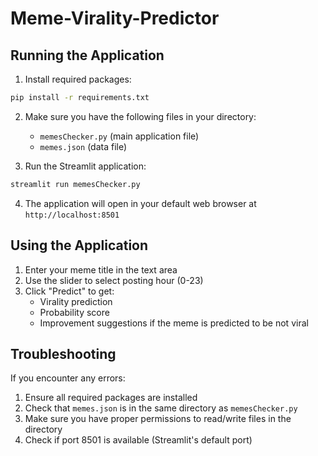 # Meme-Virality-Predictor

## Running the Application

1. Install required packages:
```bash
pip install -r requirements.txt
```

2. Make sure you have the following files in your directory:
   - `memesChecker.py` (main application file)
   - `memes.json` (data file)

3. Run the Streamlit application:
```bash
streamlit run memesChecker.py
```

4. The application will open in your default web browser at `http://localhost:8501`

## Using the Application

1. Enter your meme title in the text area
2. Use the slider to select posting hour (0-23)
3. Click "Predict" to get:
   - Virality prediction
   - Probability score
   - Improvement suggestions if the meme is predicted to be not viral

## Troubleshooting

If you encounter any errors:
1. Ensure all required packages are installed
2. Check that `memes.json` is in the same directory as `memesChecker.py`
3. Make sure you have proper permissions to read/write files in the directory
4. Check if port 8501 is available (Streamlit's default port)
